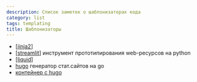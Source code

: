 ```yaml
---
description: Список заметок о шаблонизаторах кода
category: list
tags: templating
title: Шаблонизаторы
---
```

- [[jinja2]]
- [[streamlit]] инструмент прототипирования web-ресурсов на python
- [[liquid]]
- [hugo](https://gohugo.io/) генератор стат.сайтов на go
- [контейнер с hugo](https://hub.docker.com/r/klakegg/hugo/)

[//begin]: # "Autogenerated link references for markdown compatibility"
[jinja2]: ../notes/jinja2 "Jinja2"
[streamlit]: ../notes/streamlit "Streamlit"
[liquid]: ../notes/liquid "Liquid"
[//end]: # "Autogenerated link references"